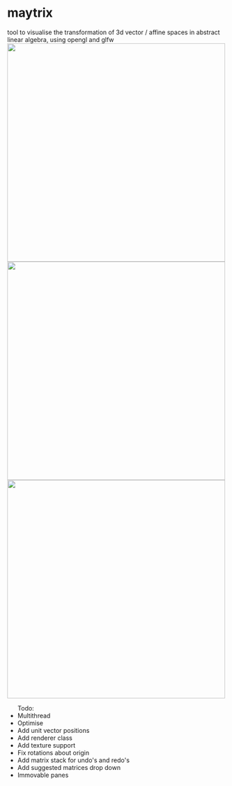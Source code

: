 # maytrix
tool to visualise the transformation of 3d vector / affine spaces in abstract linear algebra, using opengl and glfw
<img src="https://media.giphy.com/media/jURjvNrExhWtwKoyCV/giphy.gif" width=500 height=500>
<img src="https://media.giphy.com/media/ShaCUhHYbNNJiIvK40/giphy.gif" width=500 height=500>
<img src="https://i.imgur.com/RLGK6Gj.png" width=500 height=500>




<ul>Todo:
<li>Multithread</li>
<li>Optimise</li>
<li>Add unit vector positions</li>
<li>Add renderer class</li>
<li>Add texture support</li>
<li>Fix rotations about origin</li>
<li>Add matrix stack for undo's and redo's</li>
<li>Add suggested matrices drop down</li>
<li>Immovable panes</li>
</ul>
